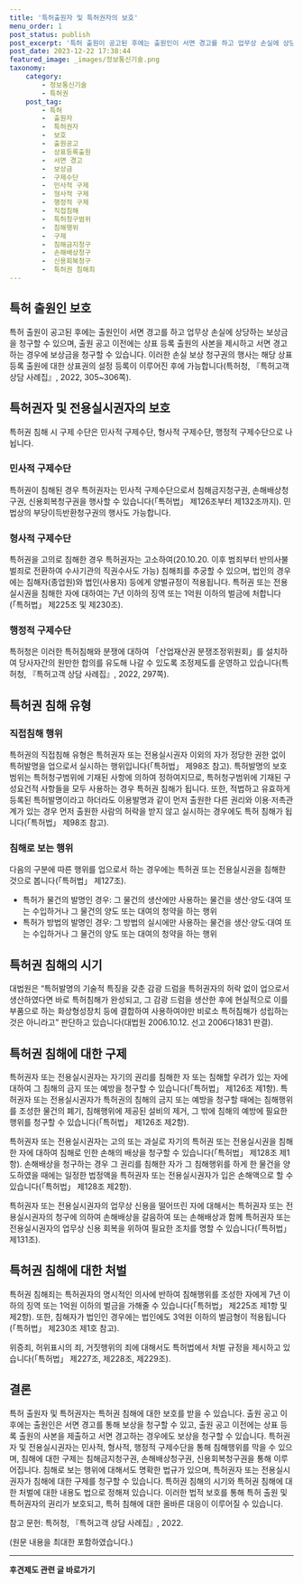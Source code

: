 ```yaml
---
title: '특허출원자 및 특허권자의 보호'
menu_order: 1
post_status: publish
post_excerpt: '특허 출원이 공고된 후에는 출원인이 서면 경고를 하고 업무상 손실에 상당하는 보상금을 청구할 수 있으며, 출원 공고 이전에는 상표 등록 출원의 사본을 제시하고 서면 경고하는 경우에 보상금을 청구할 수 있습니다. 이러한 손실 보상 청구권의 행사는 해당 상표 등록 출원에 대한 상표권의 설정 등록이 이루어진 후에 가능합니다 특허청,  특허고객 상담 사례집 , 2022, 305 306쪽 .'
post_date: 2023-12-22 17:38:44
featured_image: _images/정보통신기술.png
taxonomy:
    category:
        - 정보통신기술
        - 특허권
    post_tag:
        - 특허
        -  출원자
        -  특허권자
        -  보호
        -  출원공고
        -  상표등록출원
        -  서면 경고
        -  보상금
        -  구제수단
        -  민사적 구제
        -  형사적 구제
        -  행정적 구제
        -  직접침해
        -  특허청구범위
        -  침해행위
        -  구제
        -  침해금지청구
        -  손해배상청구
        -  신용회복청구
        -  특허권 침해죄
---
```



## 특허 출원인 보호

특허 출원이 공고된 후에는 출원인이 서면 경고를 하고 업무상 손실에 상당하는 보상금을 청구할 수 있으며, 출원 공고 이전에는 상표 등록 출원의 사본을 제시하고 서면 경고하는 경우에 보상금을 청구할 수 있습니다. 이러한 손실 보상 청구권의 행사는 해당 상표 등록 출원에 대한 상표권의 설정 등록이 이루어진 후에 가능합니다(특허청, 『특허고객 상담 사례집』, 2022, 305~306쪽).

## 특허권자 및 전용실시권자의 보호

특허권 침해 시 구제 수단은 민사적 구제수단, 형사적 구제수단, 행정적 구제수단으로 나뉩니다.

### 민사적 구제수단

특허권이 침해된 경우 특허권자는 민사적 구제수단으로서 침해금지청구권, 손해배상청구권, 신용회복청구권을 행사할 수 있습니다(「특허법」 제126조부터 제132조까지). 민법상의 부당이득반환청구권의 행사도 가능합니다.

### 형사적 구제수단

특허권을 고의로 침해한 경우 특허권자는 고소하여(20.10.20. 이후 범죄부터 반의사불벌죄로 전환하여 수사기관의 직권수사도 가능) 침해죄를 추궁할 수 있으며, 법인의 경우에는 침해자(종업원)와 법인(사용자) 등에게 양벌규정이 적용됩니다. 특허권 또는 전용실시권을 침해한 자에 대하여는 7년 이하의 징역 또는 1억원 이하의 벌금에 처합니다(「특허법」 제225조 및 제230조).

### 행정적 구제수단

특허청은 이러한 특허침해와 분쟁에 대하여 「산업재산권 분쟁조정위원회」를 설치하여 당사자간의 원만한 합의를 유도해 나갈 수 있도록 조정제도를 운영하고 있습니다(특허청, 『특허고객 상담 사례집』, 2022, 297쪽).

## 특허권 침해 유형

### 직접침해 행위

특허권의 직접침해 유형은 특허권자 또는 전용실시권자 이외의 자가 정당한 권한 없이 특허발명을 업으로서 실시하는 행위입니다(「특허법」 제98조 참고). 특허발명의 보호범위는 특허청구범위에 기재된 사항에 의하여 정하여지므로, 특허청구범위에 기재된 구성요건적 사항들을 모두 사용하는 경우 특허권 침해가 됩니다. 또한, 적법하고 유효하게 등록된 특허발명이라고 하더라도 이용발명과 같이 먼저 출원한 다른 권리와 이용·저촉관계가 있는 경우 먼저 출원한 사람의 허락을 받지 않고 실시하는 경우에도 특허 침해가 됩니다(「특허법」 제98조 참고).

### 침해로 보는 행위

다음의 구분에 따른 행위를 업으로서 하는 경우에는 특허권 또는 전용실시권을 침해한 것으로 봅니다(「특허법」 제127조).
- 특허가 물건의 발명인 경우: 그 물건의 생산에만 사용하는 물건을 생산·양도·대여 또는 수입하거나 그 물건의 양도 또는 대여의 청약을 하는 행위
- 특허가 방법의 발명인 경우: 그 방법의 실시에만 사용하는 물건을 생산·양도·대여 또는 수입하거나 그 물건의 양도 또는 대여의 청약을 하는 행위

## 특허권 침해의 시기

대법원은 “특허발명의 기술적 특징을 갖춘 감광 드럼을 특허권자의 허락 없이 업으로서 생산하였다면 바로 특허침해가 완성되고, 그 감광 드럼을 생산한 후에 현실적으로 이를 부품으로 하는 화상형성장치 등에 결합하여 사용하여야만 비로소 특허침해가 성립하는 것은 아니라고” 판단하고 있습니다(대법원 2006.10.12. 선고 2006다1831 판결).

## 특허권 침해에 대한 구제

특허권자 또는 전용실시권자는 자기의 권리를 침해한 자 또는 침해할 우려가 있는 자에 대하여 그 침해의 금지 또는 예방을 청구할 수 있습니다(「특허법」 제126조 제1항). 특허권자 또는 전용실시권자가 특허권의 침해의 금지 또는 예방을 청구할 때에는 침해행위를 조성한 물건의 폐기, 침해행위에 제공된 설비의 제거, 그 밖에 침해의 예방에 필요한 행위를 청구할 수 있습니다(「특허법」 제126조 제2항).

특허권자 또는 전용실시권자는 고의 또는 과실로 자기의 특허권 또는 전용실시권을 침해한 자에 대하여 침해로 인한 손해의 배상을 청구할 수 있습니다(「특허법」 제128조 제1항). 손해배상을 청구하는 경우 그 권리를 침해한 자가 그 침해행위를 하게 한 물건을 양도하였을 때에는 일정한 법정액을 특허권자 또는 전용실시권자가 입은 손해액으로 할 수 있습니다(「특허법」 제128조 제2항).

특허권자 또는 전용실시권자의 업무상 신용을 떨어뜨린 자에 대해서는 특허권자 또는 전용실시권자의 청구에 의하여 손해배상을 갈음하여 또는 손해배상과 함께 특허권자 또는 전용실시권자의 업무상 신용 회복을 위하여 필요한 조치를 명할 수 있습니다(「특허법」 제131조).

## 특허권 침해에 대한 처벌

특허권 침해죄는 특허권자의 명시적인 의사에 반하여 침해행위를 조성한 자에게 7년 이하의 징역 또는 1억원 이하의 벌금을 가해줄 수 있습니다(「특허법」 제225조 제1항 및 제2항). 또한, 침해자가 법인인 경우에는 법인에도 3억원 이하의 벌금형이 적용됩니다(「특허법」 제230조 제1호 참고).

위증죄, 허위표시의 죄, 거짓행위의 죄에 대해서도 특허법에서 처벌 규정을 제시하고 있습니다(「특허법」 제227조, 제228조, 제229조).

## 결론

특허 출원자 및 특허권자는 특허권 침해에 대한 보호를 받을 수 있습니다. 출원 공고 이후에는 출원인은 서면 경고를 통해 보상을 청구할 수 있고, 출원 공고 이전에는 상표 등록 출원의 사본을 제출하고 서면 경고하는 경우에도 보상을 청구할 수 있습니다. 특허권자 및 전용실시권자는 민사적, 형사적, 행정적 구제수단을 통해 침해행위를 막을 수 있으며, 침해에 대한 구제는 침해금지청구권, 손해배상청구권, 신용회복청구권을 통해 이루어집니다. 침해로 보는 행위에 대해서도 명확한 법규가 있으며, 특허권자 또는 전용실시권자가 침해에 대한 구제를 청구할 수 있습니다. 특허권 침해의 시기와 특허권 침해에 대한 처벌에 대한 내용도 법으로 정해져 있습니다. 이러한 법적 보호를 통해 특허 출원 및 특허권자의 권리가 보호되고, 특허 침해에 대한 올바른 대응이 이루어질 수 있습니다.

참고 문헌: 특허청, 『특허고객 상담 사례집』, 2022.

(원문 내용을 최대한 포함하였습니다.)

<!-- wp:separator -->
<hr class="wp-block-separator has-alpha-channel-opacity"/>
<!-- /wp:separator -->

<!-- wp:group {"backgroundColor":"base","layout":{"type":"constrained"}} -->
<div class="wp-block-group has-base-background-color has-background"><!-- wp:paragraph {"align":"center","fontSize":"medium"} -->
<p class="has-text-align-center has-large-font-size"><strong>후견제도 관련 글 바로가기</strong></p>
<!-- /wp:paragraph -->


<!-- wp:latest-posts
{"categories":[{"id":1980,"count":19,"description":"","link":"https://uknowlaw.com/category/%ed%9b%84%ea%b2%ac%ec%a0%9c%eb%8f%84/","name":"후견제도","slug":"후견제도","taxonomy":"category","parent":0,"meta":[],"_links":{"self":[{"href":"https://uknowlaw.com/wp-json/wp/v2/categories/1980"}],"collection":[{"href":"https://uknowlaw.com/wp-json/wp/v2/categories"}],"about":[{"href":"https://uknowlaw.com/wp-json/wp/v2/taxonomies/category"}],"wp:post_type":[{"href":"https://uknowlaw.com/wp-json/wp/v2/posts?categories=1980"}],"curies":[{"name":"wp","href":"https://api.w.org/{rel}","templated":true}]}}],"postsToShow":100,"excerptLength":28,"postLayout":"grid","columns":2,"featuredImageAlign":"left","featuredImageSizeSlug":"large","fontSize":"small"} /--></div>
<!-- /wp:group -->